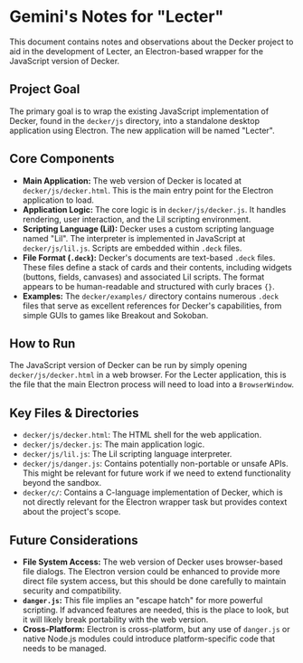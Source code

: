 # Gemini's Notes for "Lecter"

This document contains notes and observations about the Decker project to aid in the development of Lecter, an Electron-based wrapper for the JavaScript version of Decker.

## Project Goal

The primary goal is to wrap the existing JavaScript implementation of Decker, found in the `decker/js` directory, into a standalone desktop application using Electron. The new application will be named "Lecter".

## Core Components

*   **Main Application:** The web version of Decker is located at `decker/js/decker.html`. This is the main entry point for the Electron application to load.
*   **Application Logic:** The core logic is in `decker/js/decker.js`. It handles rendering, user interaction, and the Lil scripting environment.
*   **Scripting Language (Lil):** Decker uses a custom scripting language named "Lil". The interpreter is implemented in JavaScript at `decker/js/lil.js`. Scripts are embedded within `.deck` files.
*   **File Format (`.deck`):** Decker's documents are text-based `.deck` files. These files define a stack of cards and their contents, including widgets (buttons, fields, canvases) and associated Lil scripts. The format appears to be human-readable and structured with curly braces `{}`.
*   **Examples:** The `decker/examples/` directory contains numerous `.deck` files that serve as excellent references for Decker's capabilities, from simple GUIs to games like Breakout and Sokoban.

## How to Run

The JavaScript version of Decker can be run by simply opening `decker/js/decker.html` in a web browser. For the Lecter application, this is the file that the main Electron process will need to load into a `BrowserWindow`.

## Key Files & Directories

*   `decker/js/decker.html`: The HTML shell for the web application.
*   `decker/js/decker.js`: The main application logic.
*   `decker/js/lil.js`: The Lil scripting language interpreter.
*   `decker/js/danger.js`: Contains potentially non-portable or unsafe APIs. This might be relevant for future work if we need to extend functionality beyond the sandbox.
*   `decker/c/`: Contains a C-language implementation of Decker, which is not directly relevant for the Electron wrapper task but provides context about the project's scope.

## Future Considerations

*   **File System Access:** The web version of Decker uses browser-based file dialogs. The Electron version could be enhanced to provide more direct file system access, but this should be done carefully to maintain security and compatibility.
*   **`danger.js`:** This file implies an "escape hatch" for more powerful scripting. If advanced features are needed, this is the place to look, but it will likely break portability with the web version.
*   **Cross-Platform:** Electron is cross-platform, but any use of `danger.js` or native Node.js modules could introduce platform-specific code that needs to be managed.
